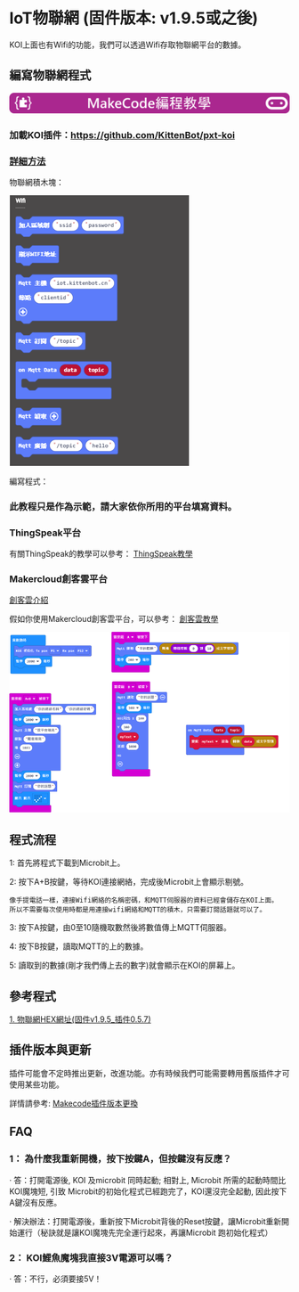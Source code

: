 # **IoT物聯網 (固件版本: v1.9.5或之後)**

KOI上面也有Wifi的功能，我們可以透過Wifi存取物聯網平台的數據。

## 編寫物聯網程式

![](../../PWmodules/images/mcbanner.png)

### 加載KOI插件：https://github.com/KittenBot/pxt-koi


### [詳細方法](../../../Makecode/powerBrickMC)

物聯網積木塊：

![](KOI14/1.png)

編寫程式：

### 此教程只是作為示範，請大家依你所用的平台填寫資料。

### ThingSpeak平台

有關ThingSpeak的教學可以參考： [ThingSpeak教學](../../../Wifibrick/MakeCode/MC_TS)

### Makercloud創客雲平台

[創客雲介紹](../../../Wifibrick/IoTPlatform/makercloud)

假如你使用Makercloud創客雲平台，可以參考： [創客雲教學](../../../Wifibrick/MakeCode/makercloud)

![](KOI14/9.png)

## 程式流程

1: 首先將程式下載到Microbit上。

2: 按下A+B按鍵，等待KOI連接網絡，完成後Microbit上會顯示剔號。

    像手提電話一樣，連接Wifi網絡的名稱密碼，和MQTT伺服器的資料已經會儲存在KOI上面。
    所以不需要每次使用時都是用連接wifi網絡和MQTT的積木，只需要訂閱話題就可以了。

3: 按下A按鍵，由0至10隨機取數然後將數值傳上MQTT伺服器。

4: 按下B按鍵，讀取MQTT的上的數據。

5: 讀取到的數據(剛才我們傳上去的數字)就會顯示在KOI的屏幕上。

## 參考程式

[1. 物聯網HEX網址(固件v1.9.5_插件0.5.7)](https://makecode.microbit.org/_4UPgr7az71g1)

## 插件版本與更新

插件可能會不定時推出更新，改進功能。亦有時候我們可能需要轉用舊版插件才可使用某些功能。

詳情請參考: [Makecode插件版本更換](../../../Makecode/makecode_extensionUpdate)

## FAQ

### 1： 為什麼我重新開機，按下按鍵A，但按鍵沒有反應？

·    答：打開電源後, KOI 及microbit 同時起動; 相對上, Microbit 所需的起動時間比KOI魔塊短, 引致 Microbit的初始化程式已經跑完了，KOI還沒完全起動, 因此按下A鍵沒有反應。

·    解決辦法：打開電源後，重新按下Microbit背後的Reset按鍵，讓Microbit重新開始運行（秘訣就是讓KOI魔塊先完全運行起來，再讓Microbit 跑初始化程式）

### 2： KOI鯉魚魔塊我直接3V電源可以嗎？

·    答：不行，必須要接5V！
